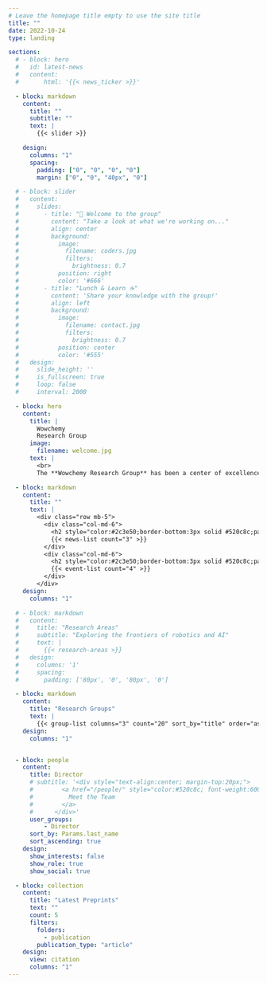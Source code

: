 ```yaml
---
# Leave the homepage title empty to use the site title
title: ""
date: 2022-10-24
type: landing

sections:
  # - block: hero
  #   id: latest-news
  #   content:
  #       html: '{{< news_ticker >}}'

  - block: markdown
    content:
      title: ""
      subtitle: ""
      text: |
        {{< slider >}}

    design:
      columns: "1"
      spacing:
        padding: ["0", "0", "0", "0"]
        margin: ["0", "0", "40px", "0"]

  # - block: slider
  #   content:
  #     slides:
  #       - title: "👋 Welcome to the group"
  #         content: "Take a look at what we're working on..."
  #         align: center
  #         background:
  #           image:
  #             filename: coders.jpg
  #             filters:
  #               brightness: 0.7
  #           position: right
  #           color: '#666'
  #       - title: "Lunch & Learn ☕️"
  #         content: 'Share your knowledge with the group!'
  #         align: left
  #         background:
  #           image:
  #             filename: contact.jpg
  #             filters:
  #               brightness: 0.7
  #           position: center
  #           color: '#555'
  #   design:
  #     slide_height: ''
  #     is_fullscreen: true
  #     loop: false
  #     interval: 2000

  - block: hero
    content:
      title: |
        Wowchemy
        Research Group
      image:
        filename: welcome.jpg
      text: |
        <br>
        The **Wowchemy Research Group** has been a center of excellence for Artificial Intelligence research, teaching, and practice since its founding in 2016.

  - block: markdown
    content:
      title: ""
      text: |
        <div class="row mb-5">
          <div class="col-md-6">
            <h2 style="color:#2c3e50;border-bottom:3px solid #520c8c;padding-bottom:.5rem;margin-bottom:1.5rem;font-size: 2rem;">Latest News</h2>
            {{< news-list count="3" >}}
          </div>
          <div class="col-md-6">
            <h2 style="color:#2c3e50;border-bottom:3px solid #520c8c;padding-bottom:.5rem;margin-bottom:1.5rem;font-size: 2rem;">Upcoming Events</h2>
            {{< event-list count="4" >}}
          </div>
        </div>
    design:
      columns: "1"

  # - block: markdown
  #   content:
  #     title: "Research Areas"
  #     subtitle: "Exploring the frontiers of robotics and AI"
  #     text: |
  #       {{< research-areas >}}
  #   design:
  #     columns: '1'
  #     spacing:
  #       padding: ['80px', '0', '80px', '0']

  - block: markdown
    content:
      title: "Research Groups"
      text: |
        {{< group-list columns="3" count="20" sort_by="title" order="asc" >}}
    design:
      columns: "1"


  - block: people
    content:
      title: Director
      # subtitle: '<div style="text-align:center; margin-top:20px;">
      #        <a href="/people/" style="color:#520c8c; font-weight:600; font-size: 24px; text-decoration:none;">
      #          Meet the Team
      #        </a>
      #      </div>'
      user_groups:
          - Director
      sort_by: Params.last_name
      sort_ascending: true
    design:
      show_interests: false
      show_role: true
      show_social: true

  - block: collection
    content:
      title: "Latest Preprints"
      text: ""
      count: 5
      filters:
        folders:
          - publication
        publication_type: "article"
    design:
      view: citation
      columns: "1"
---
```


